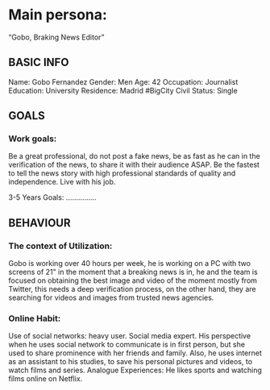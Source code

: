 # **Main persona:**
“Gobo, Braking News Editor”

## **BASIC INFO**
Name: 	Gobo Fernandez
Gender: 	Men
Age: 	42
Occupation: 	Journalist
Education: 	University
Residence: 	Madrid #BigCity
Civil Status:	Single

## **GOALS**
### Work goals: 
Be a great professional, do not post a fake news, be as fast as he can in the verification of the news, to share it with their audience ASAP. Be the fastest to tell the news story with high professional standards of quality and independence. Live with his job.

3-5 Years Goals: 
...............

## **BEHAVIOUR**
### The context of Utilization: 
Gobo is working over 40 hours per week, he is working on a PC with two screens of 21" in the moment that a breaking news is in, he and the team is focused on obtaining the best image and video of the moment mostly from Twitter, this needs a deep verification process, on the other hand, they are searching for videos and images from trusted news agencies.  

### Online Habit:
Use of social networks: heavy user. Social media expert. 
His perspective when he uses social network to communicate is in first person, but she used to share prominence with her friends and family.
Also, he uses internet as an assistant to his studies, to save his personal pictures and videos, to watch films and series.
Analogue Experiences:
	He likes sports and watching films online on Netflix.
